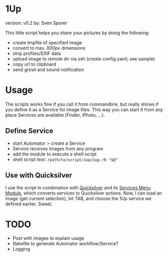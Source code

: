1Up
===

version: v0.2
by: Sven Sporer

This little script helps you share your pictures by doing the following:

* create tmpfile of specified image
* convert to max. 800px dimensions
* strip profiles/EXIF data
* upload image to remote dir via ssh (create config.yaml; see sample)
* copy url to clipboard
* send growl and sound notification


# Usage

The scripts works fine if you call it from commandline, but really shines
if you define it as a Service for image files. This way you can start it from
any place Services are available (Finder, iPhoto, ...).


## Define Service

* start Automator > create a Service
* Service receives Images from any program
* add the module to execute a shell script
* shell script text: `/path/to/script/1up/1up.rb "$@"`


## Use with Quicksilver

I use the script in combination with [Quicksilver](http://qsapp.com/)
and its [Services Menu Module](http://qsapp.com/plugins/), which converts
services to Quicksilver actions. Now, I can load an image (get current selection),
hit TAB, and choose the 1Up service we defined earlier. Sweet.


# TODO

* Post with images to explain usage
* Rakefile to generate Automator workflow/Service?
* Logging
